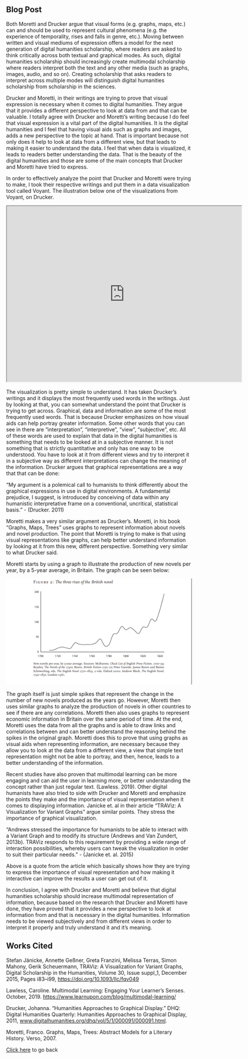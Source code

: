 ## Blog Post

Both Moretti and Drucker argue that visual forms (e.g. graphs, maps, etc.) can and should be used to represent cultural phenomena (e.g. the experience of temporality, rises and falls in genre, etc.). Moving between written and visual mediums of expression offers a model for the next generation of digital humanities scholarship, where readers are asked to think critically across both textual and graphical modes. As such, digital humanities scholarship should increasingly create multimodal scholarship where readers interpret both the text and any other media (such as graphs, images, audio, and so on). Creating scholarship that asks readers to interpret across multiple modes will distinguish digital humanities scholarship from scholarship in the sciences.

Drucker and Moretti, in their writings are trying to prove that visual expression is necessary when it comes to digital humanities. They argue that it provides a different perspective to look at data from and that can be valuable. I totally agree with Drucker and Moretti’s writing because I do feel that visual expression is a vital part of the digital humanities. It is the digital humanities and I feel that having visual aids such as graphs and images, adds a new perspective to the topic at hand. That is important because not only does it help to look at data from a different view, but that leads to making it easier to understand the data. I feel that when data is visualized, it leads to readers better understanding the data. That is the beauty of the digital humanities and those are some of the main concepts that Drucker and Moretti have tried to express.

In order to effectively analyze the point that Drucker and Moretti were trying to make, I took their respective writings and put them in a data visualization tool called Voyant. The illustration below one of the visualizations from Voyant, on Drucker. 

<!--	Exported from Voyant Tools (voyant-tools.org).
The iframe src attribute below uses a relative protocol to better function with both
http and https sites, but if you're embedding this into a local web page (file protocol)
you should add an explicit protocol (https if you're using voyant-tools.org, otherwise
it depends on this server.
Feel free to change the height and width values or other styling below: -->
<iframe style='width: 637px; height: 477px;' src='https://voyant-tools.org/tool/Cirrus/?corpus=7ce54010b05f90cd405ef31926256245'></iframe>

The visualization is pretty simple to understand. It has taken Drucker’s writings and it displays the most frequently used words in the writings. Just by looking at that, you can somewhat understand the point that Drucker is trying to get across. Graphical, data and information are some of the most frequently used words. That is because Drucker emphasizes on how visual aids can help portray greater information. Some other words that you can see in there are “interpretation”, “interpretive”, “view”, “subjective”, etc. All of these words are used to explain that data in the digital humanities is something that needs to be looked at in a subjective manner. It is not something that is strictly quantitative and only has one way to be understood. You have to look at it from different views and try to interpret it in a subjective way as different interpretations can change the meaning of the information. Drucker argues that graphical representations are a way that that can be done:

“My argument is a polemical call to humanists to think differently about the graphical expressions in use in digital environments. A fundamental prejudice, I suggest, is introduced by conceiving of data within any humanistic interpretative frame on a conventional, uncritical, statistical basis.” - (Drucker. 2011)

Moretti makes a very similar argument as Drucker’s. Moretti, in his book “Graphs, Maps, Trees” uses graphs to represent information about novels and novel production. The point that Moretti is trying to make is that using visual representations like graphs, can help better understand information by looking at it from this new, different perspective. Something very similar to what Drucker said. 

Moretti starts by using a graph to illustrate the production of new novels per year, by a 5-year average, in Britain. The graph can be seen below:

![](images/MorettiGraph.PNG)

The graph itself is just simple spikes that represent the change in the number of new novels produced as the years go. However, Moretti then uses similar graphs to analyze the production of novels in other countries to see if there are any correlations. Moretti then also uses graphs to represent economic information in Britain over the same period of time. At the end, Moretti uses the data from all the graphs and is able to draw links and correlations between and can better understand the reasoning behind the spikes in the original graph. Moretti does this to prove that using graphs as visual aids when representing information, are necessary because they allow you to look at the data from a different view, a view that simple text representation might not be able to portray, and then, hence, leads to a better understanding of the information.
 
Recent studies have also proven that multimodal learning can be more engaging and can aid the user in learning more, or better understanding the concept rather than just regular text. (Lawless. 2019). Other digital humanists have also tried to side with Drucker and Moretti and emphasize the points they make and the importance of visual representation when it comes to displaying information. Janicke et. al in their article “TRAViz: A Visualization for Variant Graphs” argue similar points. They stress the importance of graphical visualization.

“Andrews stressed the importance for humanists to be able to interact with a Variant Graph and to modify its structure (Andrews and Van Zundert, 2013b). TRAViz responds to this requirement by providing a wide range of interaction possibilities, whereby users can tweak the visualization in order to suit their particular needs.” - (Janicke et. al. 2015)

Above is a quote from the article which basically shows how they are trying to express the importance of visual representation and how making it interactive can improve the results a user can get out of it.

In conclusion, I agree with Drucker and Moretti and believe that digital humanities scholarship should increase multimodal representation of information, because based on the research that Drucker and Moretti have done, they have proved that it provides a new perspective to look at information from and that is necessary in the digital humanities. Information needs to be viewed subjectively and from different views in order to interpret it properly and truly understand it and it’s meaning.

## Works Cited

Stefan Jänicke, Annette Geßner, Greta Franzini, Melissa Terras, Simon Mahony, Gerik Scheuermann, TRAViz: A Visualization for Variant Graphs, Digital Scholarship in the Humanities, Volume 30, Issue suppl_1, December 2015, Pages i83–i99, https://doi.org/10.1093/llc/fqv049

Lawless, Caroline. Multimodal Learning: Engaging Your Learner’s Senses. October, 2019.
https://www.learnupon.com/blog/multimodal-learning/

Drucker, Johanna. “Humanities Approaches to Graphical Display.” DHQ: Digital Humanities Quarterly: Humanities Approaches to Graphical Display, 2011, www.digitalhumanities.org/dhq/vol/5/1/000091/000091.html.

Moretti, Franco. Graphs, Maps, Trees: Abstract Models for a Literary History. Verso, 2007.

[Click here](index.html) to go back

